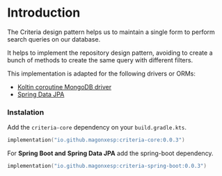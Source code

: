 # Introduction

The Criteria design pattern helps us to maintain a single form to perform search queries on our database.

It helps to implement the repository design pattern, avoiding to create a bunch of methods to create the same query with different filters.

This implementation is adapted for the following drivers or ORMs:

* [Koltin coroutine MongoDB driver](https://www.mongodb.com/docs/drivers/kotlin/coroutine/current/)
* [Spring Data JPA](https://spring.io/projects/spring-data-jpa)

### Instalation

Add the `criteria-core` dependency on your `build.gradle.kts`.

```kotlin
implementation("io.github.magonxesp:criteria-core:0.0.3")
```

For **Spring Boot and** **Spring Data JPA** add the spring-boot dependency.

```kotlin
implementation("io.github.magonxesp:criteria-spring-boot:0.0.3")
```
